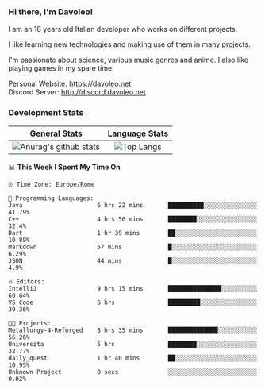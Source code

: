 ### Hi there, I'm Davoleo!

I am an 18 years old Italian developer who works on different projects.

I like learning new technologies and making use of them in many projects.

I'm passionate about science, various music genres and anime.
I also like playing games in my spare time.

Personal Website: https://davoleo.net <br>
Discord Server: http://discord.davoleo.net

### Development Stats

General Stats             |  Language Stats
:-------------------------:|:-------------------------:
![Anurag's github stats](https://github-readme-stats.vercel.app/api?username=Davoleo&count_private=true&show_icons=true&theme=tokyonight)  |  ![Top Langs](https://github-readme-stats.vercel.app/api/top-langs/?username=Davoleo&theme=tokyonight&layout=compact)



<!--START_SECTION:waka-->
📊 **This Week I Spent My Time On** 

```text
⌚︎ Time Zone: Europe/Rome

💬 Programming Languages: 
Java                     6 hrs 22 mins       ██████████░░░░░░░░░░░░░░░   41.79% 
C++                      4 hrs 56 mins       ████████░░░░░░░░░░░░░░░░░   32.4% 
Dart                     1 hr 39 mins        ██░░░░░░░░░░░░░░░░░░░░░░░   10.89% 
Markdown                 57 mins             █░░░░░░░░░░░░░░░░░░░░░░░░   6.29% 
JSON                     44 mins             █░░░░░░░░░░░░░░░░░░░░░░░░   4.9%

🔥 Editors: 
IntelliJ                 9 hrs 15 mins       ███████████████░░░░░░░░░░   60.64% 
VS Code                  6 hrs               █████████░░░░░░░░░░░░░░░░   39.36%

🐱‍💻 Projects: 
Metallurgy-4-Reforged    8 hrs 35 mins       ██████████████░░░░░░░░░░░   56.26% 
Universita               5 hrs               ████████░░░░░░░░░░░░░░░░░   32.77% 
daily_quest              1 hr 40 mins        ██░░░░░░░░░░░░░░░░░░░░░░░   10.95% 
Unknown Project          0 secs              ░░░░░░░░░░░░░░░░░░░░░░░░░   0.02%

```


<!--END_SECTION:waka-->

<!--
**Davoleo/Davoleo** is a ✨ _special_ ✨ repository because its `README.md` (this file) appears on your GitHub profile.

https://gist.github.com/Davoleo/43516c64c8169e24dc2571c34713863b

Here are some ideas to get you started:

- 🔭 I’m currently working on ...
- 🌱 I’m currently learning ...
- 👯 I’m looking to collaborate on ...
- 🤔 I’m looking for help with ...
- 💬 Ask me about ...
- 📫 How to reach me: ...
- 😄 Pronouns: ...
- ⚡ Fun fact: ...
-->
